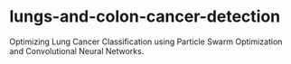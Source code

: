# lungs-and-colon-cancer-detection
Optimizing Lung Cancer Classification using Particle Swarm Optimization and Convolutional Neural Networks.
